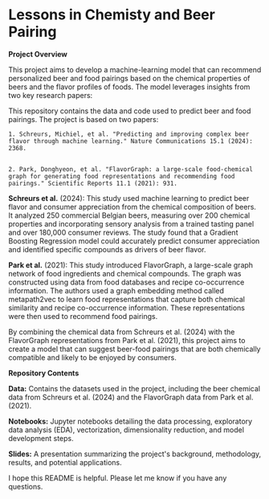 # Lessons in Chemisty and Beer Pairing

**Project Overview**

This project aims to develop a machine-learning model that can recommend personalized beer and food pairings based on the chemical properties of beers and the flavor profiles of foods. The model leverages insights from two key research papers:

This repository contains the data and code used to predict beer and food pairings. The project is based on two papers:
	
	1. Schreurs, Michiel, et al. "Predicting and improving complex beer flavor through machine learning." Nature Communications 15.1 (2024): 2368.

	
	2. Park, Donghyeon, et al. "FlavorGraph: a large‐scale food‐chemical graph for generating food representations and recommending food pairings." Scientific Reports 11.1 (2021): 931.
	
**Schreurs et al.** (2024): This study used machine learning to predict beer flavor and consumer appreciation from the chemical composition of beers. It analyzed 250 commercial Belgian beers, measuring over 200 chemical properties and incorporating sensory analysis from a trained tasting panel and over 180,000 consumer reviews. The study found that a Gradient Boosting Regression model could accurately predict consumer appreciation and identified specific compounds as drivers of beer flavor.
  	
**Park et al.** (2021): This study introduced FlavorGraph, a large-scale graph network of food ingredients and chemical compounds. The graph was constructed using data from food databases and recipe co-occurrence information. The authors used a graph embedding method called metapath2vec to learn food representations that capture both chemical similarity and recipe co-occurrence information. These representations were then used to recommend food pairings.

By combining the chemical data from Schreurs et al. (2024) with the FlavorGraph representations from Park et al. (2021), this project aims to create a model that can suggest beer-food pairings that are both chemically compatible and likely to be enjoyed by consumers.

**Repository Contents**

**Data:** Contains the datasets used in the project, including the beer chemical data from Schreurs et al. (2024) and the FlavorGraph data from Park et al. (2021).

**Notebooks:** Jupyter notebooks detailing the data processing, exploratory data analysis (EDA), vectorization, dimensionality reduction, and model development steps.

**Slides:** A presentation summarizing the project's background, methodology, results, and potential applications.

I hope this README is helpful. Please let me know if you have any questions.



